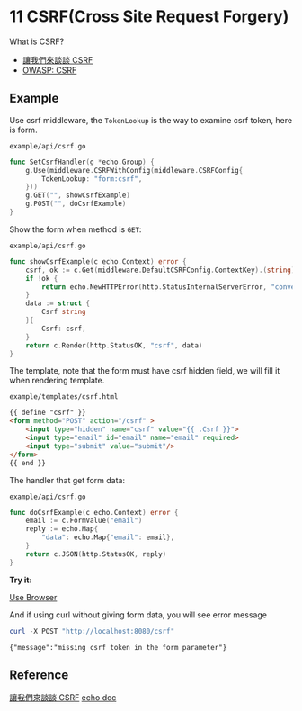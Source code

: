 # 11 CSRF(Cross Site Request Forgery)

What is CSRF?

- [讓我們來談談 CSRF](https://blog.techbridge.cc/2017/02/25/csrf-introduction/)
- [OWASP: CSRF](https://owasp.org/www-community/attacks/csrf)

## Example

Use csrf middleware, the `TokenLookup` is the way to examine csrf token, here is form.

`example/api/csrf.go`

```go
func SetCsrfHandler(g *echo.Group) {
    g.Use(middleware.CSRFWithConfig(middleware.CSRFConfig{
        TokenLookup: "form:csrf",
    }))
    g.GET("", showCsrfExample)
    g.POST("", doCsrfExample)
}
```

Show the form when method is `GET`:

`example/api/csrf.go`

```go
func showCsrfExample(c echo.Context) error {
    csrf, ok := c.Get(middleware.DefaultCSRFConfig.ContextKey).(string)
    if !ok {
        return echo.NewHTTPError(http.StatusInternalServerError, "convert not expected type")
    }
    data := struct {
        Csrf string
    }{
        Csrf: csrf,
    }
    return c.Render(http.StatusOK, "csrf", data)
}
```

The template, note that the form must have csrf hidden field, we will fill it when rendering template.

`example/templates/csrf.html`

```html
{{ define "csrf" }}
<form method="POST" action="/csrf" >
    <input type="hidden" name="csrf" value="{{ .Csrf }}">
    <input type="email" id="email" name="email" required>
    <input type="submit" value="submit"/>
</form>
{{ end }}
```

The handler that get form data:

`example/api/csrf.go`

```go
func doCsrfExample(c echo.Context) error {
    email := c.FormValue("email")
    reply := echo.Map{
        "data": echo.Map{"email": email},
    }
    return c.JSON(http.StatusOK, reply)
}
```

**Try it:**

[Use Browser](http://localhost:8080/csrf)

And if using curl without giving form data, you will see error message

```powershell
curl -X POST "http://localhost:8080/csrf"
```

```text
{"message":"missing csrf token in the form parameter"}
```

## Reference

[讓我們來談談 CSRF](https://blog.techbridge.cc/2017/02/25/csrf-introduction/)
[echo doc](https://echo.labstack.com/middleware/csrf/)
